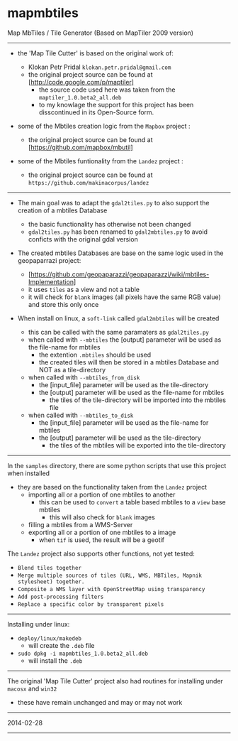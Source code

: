 mapmbtiles
==========

Map MbTiles / Tile  Generator (Based on MapTiler 2009 version)


***

* the 'Map Tile Cutter' is based on the original work of:
    *  Klokan Petr Pridal `klokan.petr.pridal@gmail.com`
    *  the original project source can be found at [http://code.google.com/p/maptiler]
       * the source code used here was taken from the `maptiler_1.0.beta2_all.deb`
       *  to my knowlage the support for this project has been disscontinued in its Open-Source form.

* some of the Mbtiles creation logic from the `Mapbox` project :
    *  the original project source can be found at [https://github.com/mapbox/mbutil]

* some of the Mbtiles funtionality from the `Landez` project :
    *  the original project source can be found at `https://github.com/makinacorpus/landez`
 

***

* The main goal was to adapt the `gdal2tiles.py` to also support the creation of a mbtiles Database
    * the basic functionality has otherwise not been changed
    * `gdal2tiles.py` has been renamed to `gdal2mbtiles.py` to avoid conficts with the original gdal version

* The created mbtiles Databases are base on the same logic used in the geopaparrazi project:
    * [https://github.com/geopaparazzi/geopaparazzi/wiki/mbtiles-Implementation]
    * it uses `tiles` as a view and not a table
    * it will check for `blank` images (all pixels have the same RGB value) and store this only once

* When install on linux, a `soft-link`  called `gdal2mbtiles` will be created
    * this can be called with the same paramaters as `gdal2tiles.py`
    * when called with `--mbtiles` the [output] parameter will be used as the file-name for mbtiles
       * the extention `.mbtiles` should be used
       * the created tiles will then be stored in a mbtiles Database and NOT as a tile-directory
    * when called with `--mbtiles_from_disk` 
       * the [input_file] parameter will be used as the tile-directory
       * the [output] parameter will be used as the file-name for mbtiles
          * the tiles of the tile-directory will be imported into the mbtiles file
    * when called with `--mbtiles_to_disk` 
       * the [input_file] parameter will be used as the file-name for mbtiles
       * the [output] parameter will be used as the tile-directory
          * the tiles of the mbtiles will be exported into the tile-directory

***

In the `samples` directory, there are some python scripts that use this project when installed

* they are based on the functionality taken from the `Landez` project
   * importing all or a portion of one mbtiles to another
      * this can be used to `convert` a table based mbtiles to a `view` base mbtiles
         * this will also check for `blank` images
   * filling a mbtiles from a WMS-Server
   * exporting all or a portion of one mbtiles to a image
      * when `tif` is used, the result will be a geotif

The `Landez` project also supports other functions, not yet tested:

* `Blend tiles together`
* `Merge multiple sources of tiles (URL, WMS, MBTiles, Mapnik stylesheet) together.`
* `Composite a WMS layer with OpenStreetMap using transparency`
* `Add post-processing filters`
* `Replace a specific color by transparent pixels`


***

Installing under linux:

* `deploy/linux/makedeb`
   * will create the `.deb` file
* `sudo dpkg -i mapmbtiles_1.0.beta2_all.deb`
   * will install the `.deb`

***

The original 'Map Tile Cutter' project also had routines for installing under `macosx` and `win32`
* these have remain unchanged and may or may not work

---

2014-02-28

---

